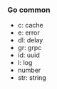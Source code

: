 ### Go common

+ c: cache
+ e: error
+ dl: delay
+ gr: grpc
+ id: uuid
+ l: log
+ number
+ str: string